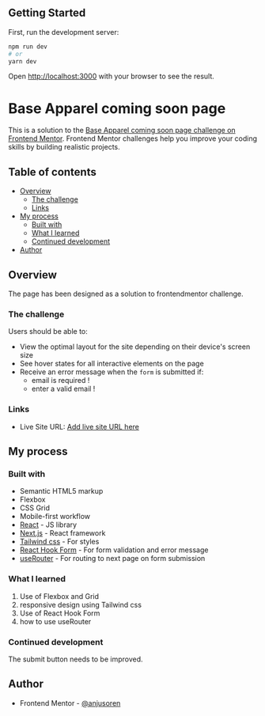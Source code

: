 ## Getting Started

First, run the development server:

```bash
npm run dev
# or
yarn dev
```

Open [http://localhost:3000](http://localhost:3000) with your browser to see the result.

# Base Apparel coming soon page 

This is a solution to the [Base Apparel coming soon page challenge on Frontend Mentor](https://www.frontendmentor.io/challenges/base-apparel-coming-soon-page-5d46b47f8db8a7063f9331a0). Frontend Mentor challenges help you improve your coding skills by building realistic projects. 

## Table of contents

- [Overview](#overview)
  - [The challenge](#the-challenge)
  - [Links](#links)
- [My process](#my-process)
  - [Built with](#built-with)
  - [What I learned](#what-i-learned)
  - [Continued development](#continued-development)
- [Author](#author)


## Overview
The page has been designed as a solution to frontendmentor challenge.

### The challenge

Users should be able to:

- View the optimal layout for the site depending on their device's screen size
- See hover states for all interactive elements on the page
- Receive an error message when the `form` is submitted if:
  - email is required !
  - enter a valid email !


### Links

- Live Site URL: [Add live site URL here](https://base-apparel-coming-soon-five-xi.vercel.app/)

## My process

### Built with

- Semantic HTML5 markup
- Flexbox
- CSS Grid
- Mobile-first workflow
- [React](https://reactjs.org/) - JS library
- [Next.js](https://nextjs.org/) - React framework
- [Tailwind css](https://styled-components.com/) - For styles
- [React Hook Form](https://react-hook-form.com/) - For form validation and error message
- [useRouter](https://nextjs.org/docs/api-reference/next/router) - For routing to next page on form submission

### What I learned

1. Use of Flexbox and Grid
2. responsive design using Tailwind css
3. Use of React Hook Form
4. how to use useRouter


### Continued development

The submit button needs to be improved.


## Author

- Frontend Mentor - [@anjusoren](https://www.frontendmentor.io/profile/anjusoren)

